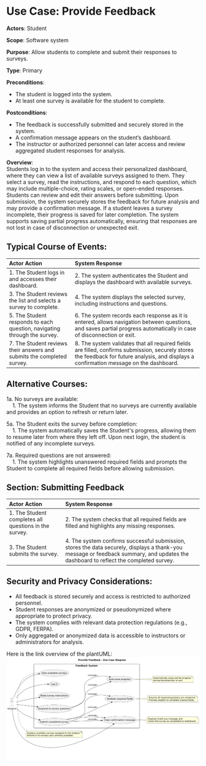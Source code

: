 Use Case: Provide Feedback
=================================
**Actors**: Student

**Scope**: Software system

**Purpose**: Allow students to complete and submit their responses to surveys.

**Type**: Primary

**Preconditions**:
- The student is logged into the system.
- At least one survey is available for the student to complete.

**Postconditions**:
- The feedback is successfully submitted and securely stored in the system.
- A confirmation message appears on the student’s dashboard.
- The instructor or authorized personnel can later access and review aggregated student responses for analysis.

**Overview**:  
Students log in to the system and access their personalized dashboard, where they can view a list of available surveys assigned to them. They select a survey, read the instructions, and respond to each question, which may include multiple-choice, rating scales, or open-ended responses. Students can review and edit their answers before submitting. Upon submission, the system securely stores the feedback for future analysis and may provide a confirmation message. If a student leaves a survey incomplete, their progress is saved for later completion. The system supports saving partial progress automatically, ensuring that responses are not lost in case of disconnection or unexpected exit.

Typical Course of Events:
----------------------

| Actor Action | System Response |
|:--------------|:----------------|
| 1. The Student logs in and accesses their dashboard. | 2. The system authenticates the Student and displays the dashboard with available surveys. |
| 3. The Student reviews the list and selects a survey to complete. | 4. The system displays the selected survey, including instructions and questions. |
| 5. The Student responds to each question, navigating through the survey. | 6. The system records each response as it is entered, allows navigation between questions, and saves partial progress automatically in case of disconnection or exit. |
| 7. The Student reviews their answers and submits the completed survey. | 8. The system validates that all required fields are filled, confirms submission, securely stores the feedback for future analysis, and displays a confirmation message on the dashboard. |

Alternative Courses:
-----------
1a. No surveys are available:  
&nbsp;&nbsp;&nbsp;&nbsp;1. The system informs the Student that no surveys are currently available and provides an option to refresh or return later.

5a. The Student exits the survey before completion:  
&nbsp;&nbsp;&nbsp;&nbsp;1. The system automatically saves the Student's progress, allowing them to resume later from where they left off. Upon next login, the student is notified of any incomplete surveys.

7a. Required questions are not answered:  
&nbsp;&nbsp;&nbsp;&nbsp;1. The system highlights unanswered required fields and prompts the Student to complete all required fields before allowing submission.

Section: Submitting Feedback
-----------
| Actor Action | System Response |
|:--------------|:----------------|
| 1. The Student completes all questions in the survey. | 2. The system checks that all required fields are filled and highlights any missing responses. |
| 3. The Student submits the survey. | 4. The system confirms successful submission, stores the data securely, displays a thank-you message or feedback summary, and updates the dashboard to reflect the completed survey. |

Security and Privacy Considerations:
-----------
- All feedback is stored securely and access is restricted to authorized personnel.
- Student responses are anonymized or pseudonymized where appropriate to protect privacy.
- The system complies with relevant data protection regulations (e.g., GDPR, FERPA).
- Only aggregated or anonymized data is accessible to instructors or administrators for analysis.

Here is the link overview of the plantUML:
![Provide Feedback Use Case](provide_feedback_usecase.png)
